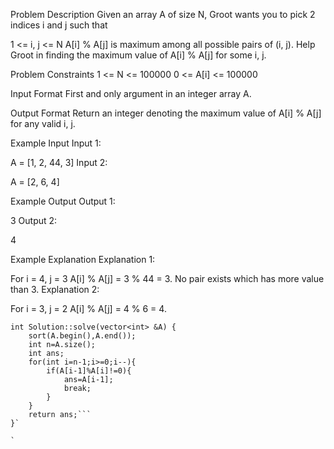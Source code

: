 Problem Description
Given an array A of size N, Groot wants you to pick 2 indices i and j such that

1 <= i, j <= N
A[i] % A[j] is maximum among all possible pairs of (i, j).
Help Groot in finding the maximum value of A[i] % A[j] for some i, j.



Problem Constraints
1 <= N <= 100000
0 <= A[i] <= 100000



Input Format
First and only argument in an integer array A.



Output Format
Return an integer denoting the maximum value of A[i] % A[j] for any valid i, j.



Example Input
Input 1:

 A = [1, 2, 44, 3]
Input 2:

 A = [2, 6, 4]


Example Output
Output 1:

 3
Output 2:

 4


Example Explanation
Explanation 1:

 For i = 4, j = 3  A[i] % A[j] = 3 % 44 = 3.
 No pair exists which has more value than 3.
Explanation 2:

 For i = 3, j = 2  A[i] % A[j] = 4 % 6 = 4.
 
  ```
int Solution::solve(vector<int> &A) {
      sort(A.begin(),A.end());
      int n=A.size();
      int ans;
      for(int i=n-1;i>=0;i--){
          if(A[i-1]%A[i]!=0){
              ans=A[i-1];
              break;
          }
      }
      return ans;```
  }`
   
`
